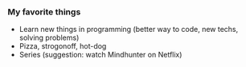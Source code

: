### My favorite things
- Learn new things in programming (better way to code, new techs, solving problems)
- Pizza, strogonoff, hot-dog
- Series (suggestion: watch Mindhunter on Netflix)
